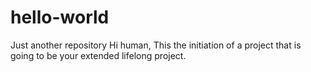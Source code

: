 # hello-world
Just another repository
Hi human,
This the initiation of a project that is going to be your extended lifelong project.
